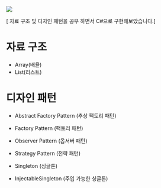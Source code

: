 <img src="https://img.shields.io/badge/csharp-239120?style=for-the-badge&logo=CSharp&logoColor=white">

[ 자료 구조 및 디자인 패턴을 공부 하면서 C#으로 구현해보았습니다.]

# 자료 구조
- Array(배욜)
- List(리스트)

# 디자인 패턴
- Abstract Factory Pattern (추상 팩토리 패턴)
- Factory Pattern (팩토리 패턴)
- Observer Pattern (옵서버 패턴)
- Strategy Pattern (전략 패턴)
  
- Singleton (싱글톤)
- InjectableSingleton (주입 가능한 싱글톤)
